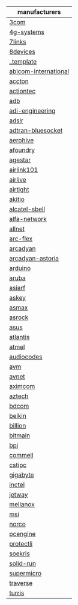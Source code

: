 |manufacturers|
|----|
| [3com](3com) |
| [4g-systems](4g-systems) |
| [7links](7links) |
| [8devices](8devices) |
| [_template](_template) |
| [abicom-international](abicom-international) |
| [accton](accton) |
| [actiontec](actiontec) |
| [adb](adb) |
| [adi-engineering](adi-engineering) |
| [adslr](adslr) |
| [adtran-bluesocket](adtran-bluesocket) |
| [aerohive](aerohive) |
| [afoundry](afoundry) |
| [agestar](agestar) |
| [airlink101](airlink101) |
| [airlive](airlive) |
| [airtight](airtight) |
| [akitio](akitio) |
| [alcatel-sbell](alcatel-sbell) |
| [alfa-network](alfa-network) |
| [allnet](allnet) |
| [arc-flex](arc-flex) |
| [arcadyan](arcadyan) |
| [arcadyan-astoria](arcadyan-astoria) |
| [arduino](arduino) |
| [aruba](aruba) |
| [asiarf](asiarf) |
| [askey](askey) |
| [asmax](asmax) |
| [asrock](asrock) |
| [asus](asus) |
| [atlantis](atlantis) |
| [atmel](atmel) |
| [audiocodes](audiocodes) |
| [avm](avm) |
| [avnet](avnet) |
| [aximcom](aximcom) |
| [aztech](aztech) |
| [bdcom](bdcom) |
| [belkin](belkin) |
| [billion](billion) |
| [bitmain](bitmain) |
| [bpi](bpi) |
| [commell](commell) |
| [cstipc](cstipc) |
| [gigabyte](gigabyte) |
| [inctel](inctel) |
| [jetway](jetway) |
| [mellanox](mellanox) |
| [msi](msi) |
| [norco](norco) |
| [pcengine](pcengine) |
| [protectli](protectli) |
| [soekris](soekris) |
| [solid-run](solid-run) |
| [supermicro](supermicro) |
| [traverse](traverse) |
| [turris](turris) |
